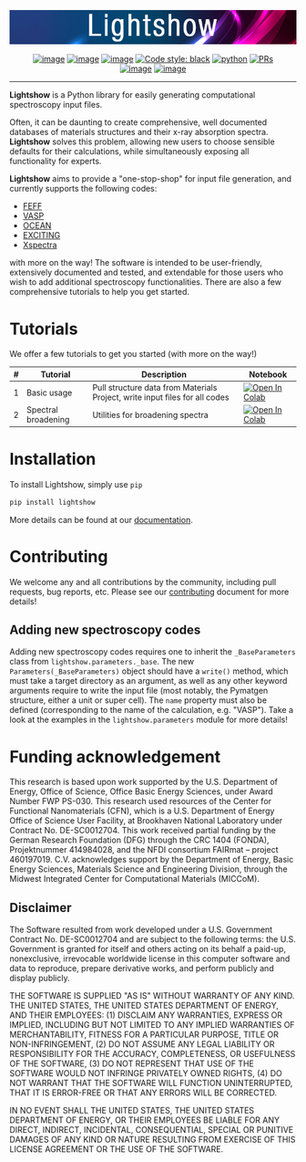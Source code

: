 <div align="center">

![sysfs line plot](https://raw.githubusercontent.com/AI-multimodal/Lightshow/master/docs/_static/images/lightshow.jpg)

[![image](https://github.com/AI-multimodal/Lightshow/actions/workflows/ci.yml/badge.svg)](https://github.com/AI-multimodal/Lightshow/actions/workflows/ci.yml)
[![image](https://codecov.io/gh/AI-multimodal/Lightshow/branch/master/graph/badge.svg?token=CW7BMFA5O7)](https://codecov.io/gh/AI-multimodal/Lightshow)
[![image](https://app.codacy.com/project/badge/Grade/d31a4e18672c4d71bbaafa719181c140)](https://www.codacy.com/gh/AI-multimodal/Lightshow/dashboard?utm_source=github.com&amp;utm_medium=referral&amp;utm_content=AI-multimodal/Lightshow&amp;utm_campaign=Badge_Grade)
[![Code style: black](https://img.shields.io/badge/code%20style-black-000000.svg)](https://github.com/psf/black)
[![python](https://img.shields.io/badge/-Python_>=3.7-blue?logo=python&logoColor=white)](https://github.com/pre-commit/pre-commit)
[![PRs](https://img.shields.io/badge/PRs-welcome-brightgreen.svg)](https://github.com/AI-multimodal/Lightshow/pulls) <br>
[![image](https://joss.theoj.org/papers/a9cabcd7f4b85a926a797997c6622b43/status.svg)](https://joss.theoj.org/papers/a9cabcd7f4b85a926a797997c6622b43)
[![image](https://zenodo.org/badge/DOI/10.48550/arXiv.2211.04452.svg)](https://doi.org/10.48550/arXiv.2211.04452)


</div>
    
------------------------------------------------------------------------

**Lightshow** is a Python library for easily generating computational
spectroscopy input files.

Often, it can be daunting to create comprehensive, well documented
databases of materials structures and their x-ray absorption spectra.
**Lightshow** solves this problem, allowing new users to choose sensible
defaults for their calculations, while simultaneously exposing all
functionality for experts.

**Lightshow** aims to provide a \"one-stop-shop\" for input file
generation, and currently supports the following codes:

-   [FEFF](https://feff.phys.washington.edu)
-   [VASP](https://www.vasp.at)
-   [OCEAN](https://www.nist.gov/services-resources/software/ocean)
-   [EXCITING](https://exciting-code.org)
-   [Xspectra](https://gitlab.com/QEF/q-e/-/tree/master/XSpectra)

with more on the way! The software is intended to be user-friendly,
extensively documented and tested, and extendable for those users who
wish to add additional spectroscopy functionalities. There are also a
few comprehensive tutorials to help you get started.

# Tutorials

We offer a few tutorials to get you started (with more on the way!)

| # | Tutorial | Description | Notebook |
| ------------- | ------------- | ------------- | ------------- |
| 1 | Basic usage | Pull structure data from Materials Project, write input files for all codes | [![Open In Colab](https://colab.research.google.com/assets/colab-badge.svg)](https://colab.research.google.com/github/AI-multimodal/Lightshow/blob/master/notebooks/00_basic_usage.ipynb) |
| 2 | Spectral broadening | Utilities for broadening spectra |[![Open In Colab](https://colab.research.google.com/assets/colab-badge.svg)](https://colab.research.google.com/github/AI-multimodal/Lightshow/blob/master/notebooks/01_Ti_K_anatase_broaden.ipynb) |


# Installation

To install Lightshow, simply use `pip`

``` bash
pip install lightshow
```

More details can be found at our [documentation](https://ai-multimodal.github.io/Lightshow/installation.html).


# Contributing 

We welcome any and all contributions by the community, including pull requests, bug reports, etc.
Please see our [contributing](https://github.com/AI-multimodal/Lightshow/blob/master/CONTRIBUTING.md) document for more details!

## Adding new spectroscopy codes

Adding new spectroscopy codes requires one to inherit the `_BaseParameters` class from `lightshow.parameters._base`.
The new `Parameters(_BaseParameters)` object should have a `write()` method, which must take a target directory as an
argument, as well as any other keyword arguments require to write the input file (most notably, the Pymatgen structure,
either a unit or super cell). The `name` property must also be defined (corresponding to the name of the calculation,
e.g. "VASP"). Take a look at the examples in the `lightshow.parameters` module for more details!


# Funding acknowledgement

This research is based upon work supported by the U.S. Department of
Energy, Office of Science, Office Basic Energy Sciences, under Award
Number FWP PS-030. This research used resources of the Center for
Functional Nanomaterials (CFN), which is a U.S. Department of Energy
Office of Science User Facility, at Brookhaven National Laboratory under
Contract No. DE-SC0012704. This work received partial funding by the German Research Foundation
(DFG) through the CRC 1404 (FONDA), Projektnummer 414984028, and the NFDI consortium FAIRmat – project 460197019.
C.V. acknowledges support by the Department of Energy, Basic Energy Sciences, Materials Science and Engineering Division,
through the Midwest Integrated Center for Computational Materials (MICCoM).

## Disclaimer

The Software resulted from work developed under a U.S. Government
Contract No. DE-SC0012704 and are subject to the following terms: the
U.S. Government is granted for itself and others acting on its behalf a
paid-up, nonexclusive, irrevocable worldwide license in this computer
software and data to reproduce, prepare derivative works, and perform
publicly and display publicly.

THE SOFTWARE IS SUPPLIED \"AS IS\" WITHOUT WARRANTY OF ANY KIND. THE
UNITED STATES, THE UNITED STATES DEPARTMENT OF ENERGY, AND THEIR
EMPLOYEES: (1) DISCLAIM ANY WARRANTIES, EXPRESS OR IMPLIED, INCLUDING
BUT NOT LIMITED TO ANY IMPLIED WARRANTIES OF MERCHANTABILITY, FITNESS
FOR A PARTICULAR PURPOSE, TITLE OR NON-INFRINGEMENT, (2) DO NOT ASSUME
ANY LEGAL LIABILITY OR RESPONSIBILITY FOR THE ACCURACY, COMPLETENESS, OR
USEFULNESS OF THE SOFTWARE, (3) DO NOT REPRESENT THAT USE OF THE
SOFTWARE WOULD NOT INFRINGE PRIVATELY OWNED RIGHTS, (4) DO NOT WARRANT
THAT THE SOFTWARE WILL FUNCTION UNINTERRUPTED, THAT IT IS ERROR-FREE OR
THAT ANY ERRORS WILL BE CORRECTED.

IN NO EVENT SHALL THE UNITED STATES, THE UNITED STATES DEPARTMENT OF
ENERGY, OR THEIR EMPLOYEES BE LIABLE FOR ANY DIRECT, INDIRECT,
INCIDENTAL, CONSEQUENTIAL, SPECIAL OR PUNITIVE DAMAGES OF ANY KIND OR
NATURE RESULTING FROM EXERCISE OF THIS LICENSE AGREEMENT OR THE USE OF
THE SOFTWARE.
